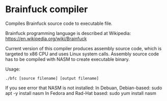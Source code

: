 # Brainfuck compiler
Compiles Brainfuck source code to executable file.

Brainfuck programming language is described at Wikipedia: https://en.wikipedia.org/wiki/Brainfuck

Current version of this compiler produces assembly source code,
which is targeted to x86 CPU and uses Linux system calls.
Assembly source code has to be compiled with NASM to create executable binary.

Usage:

    ./bfc [source filename] [output filename]

If you see error that NASM is not installed:
    In Debuan, Debian-based:
        sudo apt -y install nasm
    In Fedora and Rad-Hat based:
        sudo yum install nasm
